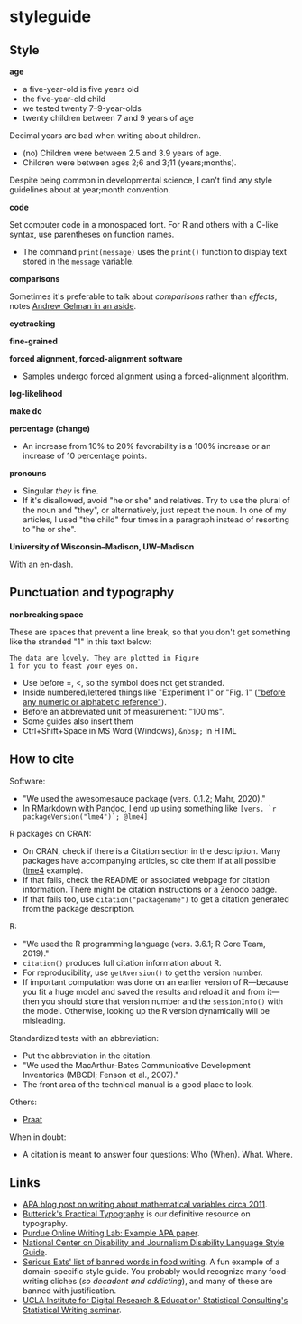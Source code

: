 # styleguide

## Style

**age**

* a five-year-old is five years old
* the five-year-old child
* we tested twenty 7–9-year-olds
* twenty children between 7 and 9 years of age

Decimal years are bad when writing about children.

* (no) Children were between 2.5 and 3.9 years of age.
* Children were between ages 2;6 and 3;11 (years;months).

Despite being common in developmental science, I can't find any style guidelines about at year;month convention.

**code**

Set computer code in a monospaced font. For R and others with a C-like syntax, use parentheses on function names.

* The command `print(message)` uses the `print()` function to display text stored in the `message` variable.

**comparisons**

Sometimes it's preferable to talk about *comparisons* rather than *effects*, notes [Andrew Gelman in an aside](https://statmodeling.stat.columbia.edu/2013/03/01/why-big-effects-are-more-important-than-small-effects/).

**eyetracking**

**fine-grained**

**forced alignment, forced-alignment software**

* Samples undergo forced alignment using a forced-alignment algorithm.

**log-likelihood**

**make do**

**percentage (change)**

* An increase from 10% to 20% favorability is a 100% increase or an increase of 10 percentage points.

**pronouns**

* Singular *they* is fine. 
* If it's disallowed, avoid "he or she" and relatives. Try to use the plural of the noun and "they", or alternatively, just repeat the noun. In one of my articles, I used "the child" four times in a paragraph instead of resorting to "he or she".

**University of Wisconsin–Madison, UW–Madison**

With an en-dash.

## Punctuation and typography

**nonbreaking space**

These are spaces that prevent a line break, so that you don't get something like the stranded "1" in this text below:

```
The data are lovely. They are plotted in Figure
1 for you to feast your eyes on.
```

* Use before =, <, so the symbol does not get stranded.
* Inside numbered/lettered things like "Experiment 1" or "Fig. 1" (["before any numeric or alphabetic reference"](https://practicaltypography.com/nonbreaking-spaces.html)).
* Before an abbreviated unit of measurement: "100 ms".
* Some guides also insert them 
* Ctrl+Shift+Space in MS Word (Windows), `&nbsp;` in HTML


## How to cite

Software:

* "We used the awesomesauce package (vers. 0.1.2; Mahr, 2020)."
* In RMarkdown with Pandoc, I end up using something like ``[vers. `r packageVersion("lme4")`; @lme4]``

R packages on CRAN: 

* On CRAN, check if there is a Citation section in the description. Many packages have accompanying articles, so cite them if at all possible ([lme4](https://cran.r-project.org/web/packages/lme4/citation.html) example). 
* If that fails, check the README or associated webpage for citation information. There might be citation instructions or a Zenodo badge. 
* If that fails too, use `citation("packagename")` to get a citation generated from the package description.

R:

* "We used the R programming language (vers. 3.6.1; R Core Team, 2019)."
* `citation()` produces full citation information about R.
* For reproducibility, use `getRversion()` to get the version number.
* If important computation was done on an earlier version of R—because you fit a huge model and saved the results and reload it and from it—then you should store that version number and the `sessionInfo()` with the model. Otherwise, looking up the R version dynamically will be misleading.

Standardized tests with an abbreviation:

* Put the abbreviation in the citation. 
* "We used the MacArthur-Bates Communicative Development Inventories (MBCDI; Fenson et al., 2007)."
* The front area of the technical manual is a good place to look.

Others:

* [Praat](http://www.fon.hum.uva.nl/paul/praat.html)

When in doubt:

* A citation is meant to answer four questions: Who (When). What. Where.


## Links

* [APA blog post on writing about mathematical variables circa 2011](https://blog.apastyle.org/apastyle/2011/08/the-grammar-of-mathematics-writing-about-variables.html).
* [Butterick's Practical Typography](https://practicaltypography.com/) is our definitive resource on typography.
* [Purdue Online Writing Lab: Example APA paper](https://owl.purdue.edu/owl/subject_specific_writing/writing_in_the_social_sciences/writing_in_psychology_experimental_report_writing/apa_sample_paper_experimental_psychology.html).
* [National Center on Disability and Journalism Disability Language Style Guide](https://ncdj.org/style-guide/).
* [Serious Eats' list of banned words in food writing](https://www.seriouseats.com/2019/08/our-updated-list-of-banned-words.html). A fun example of a domain-specific style guide. You probably would recognize many food-writing cliches (*so decadent and addicting*), and many of these are banned with justification.
* [UCLA Institute for Digital Research & Education' Statistical Consulting's Statistical Writing seminar](https://stats.idre.ucla.edu/other/mult-pkg/seminars/statistical-writing/).
